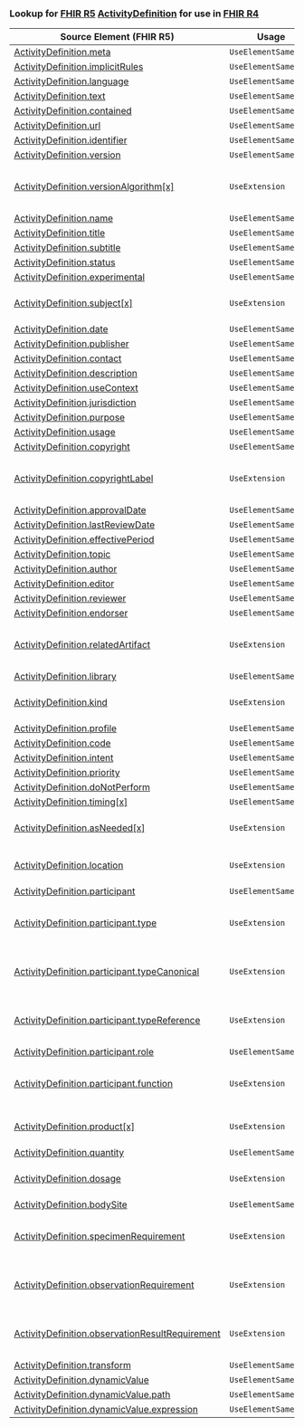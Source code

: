 ### Lookup for [FHIR R5](https://hl7.org/fhir/R5/) [ActivityDefinition](https://hl7.org/fhir/R5/ActivityDefinition.html) for use in [FHIR R4](https://hl7.org/fhir/R4/)

| Source Element (FHIR R5) | Usage | Target |
| -------------- | ----- | ------ |
| [ActivityDefinition.meta](https://hl7.org/fhir/R5/ActivityDefinition.html#resource) | `UseElementSameName` | [ActivityDefinition.meta](https://hl7.org/fhir/R4/ActivityDefinition.html#resource) |
| [ActivityDefinition.implicitRules](https://hl7.org/fhir/R5/ActivityDefinition.html#resource) | `UseElementSameName` | [ActivityDefinition.implicitRules](https://hl7.org/fhir/R4/ActivityDefinition.html#resource) |
| [ActivityDefinition.language](https://hl7.org/fhir/R5/ActivityDefinition.html#resource) | `UseElementSameName` | [ActivityDefinition.language](https://hl7.org/fhir/R4/ActivityDefinition.html#resource) |
| [ActivityDefinition.text](https://hl7.org/fhir/R5/ActivityDefinition.html#resource) | `UseElementSameName` | [ActivityDefinition.text](https://hl7.org/fhir/R4/ActivityDefinition.html#resource) |
| [ActivityDefinition.contained](https://hl7.org/fhir/R5/ActivityDefinition.html#resource) | `UseElementSameName` | [ActivityDefinition.contained](https://hl7.org/fhir/R4/ActivityDefinition.html#resource) |
| [ActivityDefinition.url](https://hl7.org/fhir/R5/ActivityDefinition.html#resource) | `UseElementSameName` | [ActivityDefinition.url](https://hl7.org/fhir/R4/ActivityDefinition.html#resource) |
| [ActivityDefinition.identifier](https://hl7.org/fhir/R5/ActivityDefinition.html#resource) | `UseElementSameName` | [ActivityDefinition.identifier](https://hl7.org/fhir/R4/ActivityDefinition.html#resource) |
| [ActivityDefinition.version](https://hl7.org/fhir/R5/ActivityDefinition.html#resource) | `UseElementSameName` | [ActivityDefinition.version](https://hl7.org/fhir/R4/ActivityDefinition.html#resource) |
| [ActivityDefinition.versionAlgorithm[x]](https://hl7.org/fhir/R5/ActivityDefinition.html#resource) | `UseExtension` | [http://hl7.org/fhir/5.0/StructureDefinition/extension-ActivityDefinition.versionAlgorithm](StructureDefinition-ext-R5-ActivityDefinition.versionAlgorithm.html) |
| [ActivityDefinition.name](https://hl7.org/fhir/R5/ActivityDefinition.html#resource) | `UseElementSameName` | [ActivityDefinition.name](https://hl7.org/fhir/R4/ActivityDefinition.html#resource) |
| [ActivityDefinition.title](https://hl7.org/fhir/R5/ActivityDefinition.html#resource) | `UseElementSameName` | [ActivityDefinition.title](https://hl7.org/fhir/R4/ActivityDefinition.html#resource) |
| [ActivityDefinition.subtitle](https://hl7.org/fhir/R5/ActivityDefinition.html#resource) | `UseElementSameName` | [ActivityDefinition.subtitle](https://hl7.org/fhir/R4/ActivityDefinition.html#resource) |
| [ActivityDefinition.status](https://hl7.org/fhir/R5/ActivityDefinition.html#resource) | `UseElementSameName` | [ActivityDefinition.status](https://hl7.org/fhir/R4/ActivityDefinition.html#resource) |
| [ActivityDefinition.experimental](https://hl7.org/fhir/R5/ActivityDefinition.html#resource) | `UseElementSameName` | [ActivityDefinition.experimental](https://hl7.org/fhir/R4/ActivityDefinition.html#resource) |
| [ActivityDefinition.subject[x]](https://hl7.org/fhir/R5/ActivityDefinition.html#resource) | `UseExtension` | [http://hl7.org/fhir/5.0/StructureDefinition/extension-ActivityDefinition.subject](StructureDefinition-ext-R5-ActivityDefinition.subject.html) |
| [ActivityDefinition.date](https://hl7.org/fhir/R5/ActivityDefinition.html#resource) | `UseElementSameName` | [ActivityDefinition.date](https://hl7.org/fhir/R4/ActivityDefinition.html#resource) |
| [ActivityDefinition.publisher](https://hl7.org/fhir/R5/ActivityDefinition.html#resource) | `UseElementSameName` | [ActivityDefinition.publisher](https://hl7.org/fhir/R4/ActivityDefinition.html#resource) |
| [ActivityDefinition.contact](https://hl7.org/fhir/R5/ActivityDefinition.html#resource) | `UseElementSameName` | [ActivityDefinition.contact](https://hl7.org/fhir/R4/ActivityDefinition.html#resource) |
| [ActivityDefinition.description](https://hl7.org/fhir/R5/ActivityDefinition.html#resource) | `UseElementSameName` | [ActivityDefinition.description](https://hl7.org/fhir/R4/ActivityDefinition.html#resource) |
| [ActivityDefinition.useContext](https://hl7.org/fhir/R5/ActivityDefinition.html#resource) | `UseElementSameName` | [ActivityDefinition.useContext](https://hl7.org/fhir/R4/ActivityDefinition.html#resource) |
| [ActivityDefinition.jurisdiction](https://hl7.org/fhir/R5/ActivityDefinition.html#resource) | `UseElementSameName` | [ActivityDefinition.jurisdiction](https://hl7.org/fhir/R4/ActivityDefinition.html#resource) |
| [ActivityDefinition.purpose](https://hl7.org/fhir/R5/ActivityDefinition.html#resource) | `UseElementSameName` | [ActivityDefinition.purpose](https://hl7.org/fhir/R4/ActivityDefinition.html#resource) |
| [ActivityDefinition.usage](https://hl7.org/fhir/R5/ActivityDefinition.html#resource) | `UseElementSameName` | [ActivityDefinition.usage](https://hl7.org/fhir/R4/ActivityDefinition.html#resource) |
| [ActivityDefinition.copyright](https://hl7.org/fhir/R5/ActivityDefinition.html#resource) | `UseElementSameName` | [ActivityDefinition.copyright](https://hl7.org/fhir/R4/ActivityDefinition.html#resource) |
| [ActivityDefinition.copyrightLabel](https://hl7.org/fhir/R5/ActivityDefinition.html#resource) | `UseExtension` | [http://hl7.org/fhir/5.0/StructureDefinition/extension-ActivityDefinition.copyrightLabel](StructureDefinition-ext-R5-ActivityDefinition.copyrightLabel.html) |
| [ActivityDefinition.approvalDate](https://hl7.org/fhir/R5/ActivityDefinition.html#resource) | `UseElementSameName` | [ActivityDefinition.approvalDate](https://hl7.org/fhir/R4/ActivityDefinition.html#resource) |
| [ActivityDefinition.lastReviewDate](https://hl7.org/fhir/R5/ActivityDefinition.html#resource) | `UseElementSameName` | [ActivityDefinition.lastReviewDate](https://hl7.org/fhir/R4/ActivityDefinition.html#resource) |
| [ActivityDefinition.effectivePeriod](https://hl7.org/fhir/R5/ActivityDefinition.html#resource) | `UseElementSameName` | [ActivityDefinition.effectivePeriod](https://hl7.org/fhir/R4/ActivityDefinition.html#resource) |
| [ActivityDefinition.topic](https://hl7.org/fhir/R5/ActivityDefinition.html#resource) | `UseElementSameName` | [ActivityDefinition.topic](https://hl7.org/fhir/R4/ActivityDefinition.html#resource) |
| [ActivityDefinition.author](https://hl7.org/fhir/R5/ActivityDefinition.html#resource) | `UseElementSameName` | [ActivityDefinition.author](https://hl7.org/fhir/R4/ActivityDefinition.html#resource) |
| [ActivityDefinition.editor](https://hl7.org/fhir/R5/ActivityDefinition.html#resource) | `UseElementSameName` | [ActivityDefinition.editor](https://hl7.org/fhir/R4/ActivityDefinition.html#resource) |
| [ActivityDefinition.reviewer](https://hl7.org/fhir/R5/ActivityDefinition.html#resource) | `UseElementSameName` | [ActivityDefinition.reviewer](https://hl7.org/fhir/R4/ActivityDefinition.html#resource) |
| [ActivityDefinition.endorser](https://hl7.org/fhir/R5/ActivityDefinition.html#resource) | `UseElementSameName` | [ActivityDefinition.endorser](https://hl7.org/fhir/R4/ActivityDefinition.html#resource) |
| [ActivityDefinition.relatedArtifact](https://hl7.org/fhir/R5/ActivityDefinition.html#resource) | `UseExtension` | [http://hl7.org/fhir/5.0/StructureDefinition/extension-ActivityDefinition.relatedArtifact](StructureDefinition-ext-R5-ActivityDefinition.relatedArtifact.html) |
| [ActivityDefinition.library](https://hl7.org/fhir/R5/ActivityDefinition.html#resource) | `UseElementSameName` | [ActivityDefinition.library](https://hl7.org/fhir/R4/ActivityDefinition.html#resource) |
| [ActivityDefinition.kind](https://hl7.org/fhir/R5/ActivityDefinition.html#resource) | `UseExtension` | [http://hl7.org/fhir/5.0/StructureDefinition/extension-ActivityDefinition.kind](StructureDefinition-ext-R5-ActivityDefinition.kind.html) |
| [ActivityDefinition.profile](https://hl7.org/fhir/R5/ActivityDefinition.html#resource) | `UseElementSameName` | [ActivityDefinition.profile](https://hl7.org/fhir/R4/ActivityDefinition.html#resource) |
| [ActivityDefinition.code](https://hl7.org/fhir/R5/ActivityDefinition.html#resource) | `UseElementSameName` | [ActivityDefinition.code](https://hl7.org/fhir/R4/ActivityDefinition.html#resource) |
| [ActivityDefinition.intent](https://hl7.org/fhir/R5/ActivityDefinition.html#resource) | `UseElementSameName` | [ActivityDefinition.intent](https://hl7.org/fhir/R4/ActivityDefinition.html#resource) |
| [ActivityDefinition.priority](https://hl7.org/fhir/R5/ActivityDefinition.html#resource) | `UseElementSameName` | [ActivityDefinition.priority](https://hl7.org/fhir/R4/ActivityDefinition.html#resource) |
| [ActivityDefinition.doNotPerform](https://hl7.org/fhir/R5/ActivityDefinition.html#resource) | `UseElementSameName` | [ActivityDefinition.doNotPerform](https://hl7.org/fhir/R4/ActivityDefinition.html#resource) |
| [ActivityDefinition.timing[x]](https://hl7.org/fhir/R5/ActivityDefinition.html#resource) | `UseElementSameName` | [ActivityDefinition.timing[x]](https://hl7.org/fhir/R4/ActivityDefinition.html#resource) |
| [ActivityDefinition.asNeeded[x]](https://hl7.org/fhir/R5/ActivityDefinition.html#resource) | `UseExtension` | [http://hl7.org/fhir/5.0/StructureDefinition/extension-ActivityDefinition.asNeeded](StructureDefinition-ext-R5-ActivityDefinition.asNeeded.html) |
| [ActivityDefinition.location](https://hl7.org/fhir/R5/ActivityDefinition.html#resource) | `UseExtension` | [http://hl7.org/fhir/5.0/StructureDefinition/extension-ActivityDefinition.location](StructureDefinition-ext-R5-ActivityDefinition.location.html) |
| [ActivityDefinition.participant](https://hl7.org/fhir/R5/ActivityDefinition.html#resource) | `UseElementSameName` | [ActivityDefinition.participant](https://hl7.org/fhir/R4/ActivityDefinition.html#resource) |
| [ActivityDefinition.participant.type](https://hl7.org/fhir/R5/ActivityDefinition.html#resource) | `UseExtension` | [http://hl7.org/fhir/5.0/StructureDefinition/extension-ActivityDefinition.participant.type](StructureDefinition-ext-R5-ActivityDefinition.pa.type.html) |
| [ActivityDefinition.participant.typeCanonical](https://hl7.org/fhir/R5/ActivityDefinition.html#resource) | `UseExtension` | [http://hl7.org/fhir/5.0/StructureDefinition/extension-ActivityDefinition.participant.typeCanonical](StructureDefinition-ext-R5-ActivityDefinition.pa.typeCanonical.html) |
| [ActivityDefinition.participant.typeReference](https://hl7.org/fhir/R5/ActivityDefinition.html#resource) | `UseExtension` | [http://hl7.org/fhir/5.0/StructureDefinition/extension-ActivityDefinition.participant.typeReference](StructureDefinition-ext-R5-ActivityDefinition.pa.typeReference.html) |
| [ActivityDefinition.participant.role](https://hl7.org/fhir/R5/ActivityDefinition.html#resource) | `UseElementSameName` | [ActivityDefinition.participant.role](https://hl7.org/fhir/R4/ActivityDefinition.html#resource) |
| [ActivityDefinition.participant.function](https://hl7.org/fhir/R5/ActivityDefinition.html#resource) | `UseExtension` | [http://hl7.org/fhir/5.0/StructureDefinition/extension-ActivityDefinition.participant.function](StructureDefinition-ext-R5-ActivityDefinition.pa.function.html) |
| [ActivityDefinition.product[x]](https://hl7.org/fhir/R5/ActivityDefinition.html#resource) | `UseExtension` | [http://hl7.org/fhir/5.0/StructureDefinition/extension-ActivityDefinition.product](StructureDefinition-ext-R5-ActivityDefinition.product.html) |
| [ActivityDefinition.quantity](https://hl7.org/fhir/R5/ActivityDefinition.html#resource) | `UseElementSameName` | [ActivityDefinition.quantity](https://hl7.org/fhir/R4/ActivityDefinition.html#resource) |
| [ActivityDefinition.dosage](https://hl7.org/fhir/R5/ActivityDefinition.html#resource) | `UseExtension` | [http://hl7.org/fhir/5.0/StructureDefinition/extension-ActivityDefinition.dosage](StructureDefinition-ext-R5-ActivityDefinition.dosage.html) |
| [ActivityDefinition.bodySite](https://hl7.org/fhir/R5/ActivityDefinition.html#resource) | `UseElementSameName` | [ActivityDefinition.bodySite](https://hl7.org/fhir/R4/ActivityDefinition.html#resource) |
| [ActivityDefinition.specimenRequirement](https://hl7.org/fhir/R5/ActivityDefinition.html#resource) | `UseExtension` | [http://hl7.org/fhir/5.0/StructureDefinition/extension-ActivityDefinition.specimenRequirement](StructureDefinition-ext-R5-ActivityDefinition.specimenRequirement.html) |
| [ActivityDefinition.observationRequirement](https://hl7.org/fhir/R5/ActivityDefinition.html#resource) | `UseExtension` | [http://hl7.org/fhir/5.0/StructureDefinition/extension-ActivityDefinition.observationRequirement](StructureDefinition-ext-R5-ActivityDefinition.observationRequirement.html) |
| [ActivityDefinition.observationResultRequirement](https://hl7.org/fhir/R5/ActivityDefinition.html#resource) | `UseExtension` | [http://hl7.org/fhir/5.0/StructureDefinition/extension-ActivityDefinition.observationResultRequirement](StructureDefinition-ext-R5-ActivityDefinition.oRR.html) |
| [ActivityDefinition.transform](https://hl7.org/fhir/R5/ActivityDefinition.html#resource) | `UseElementSameName` | [ActivityDefinition.transform](https://hl7.org/fhir/R4/ActivityDefinition.html#resource) |
| [ActivityDefinition.dynamicValue](https://hl7.org/fhir/R5/ActivityDefinition.html#resource) | `UseElementSameName` | [ActivityDefinition.dynamicValue](https://hl7.org/fhir/R4/ActivityDefinition.html#resource) |
| [ActivityDefinition.dynamicValue.path](https://hl7.org/fhir/R5/ActivityDefinition.html#resource) | `UseElementSameName` | [ActivityDefinition.dynamicValue.path](https://hl7.org/fhir/R4/ActivityDefinition.html#resource) |
| [ActivityDefinition.dynamicValue.expression](https://hl7.org/fhir/R5/ActivityDefinition.html#resource) | `UseElementSameName` | [ActivityDefinition.dynamicValue.expression](https://hl7.org/fhir/R4/ActivityDefinition.html#resource) |
